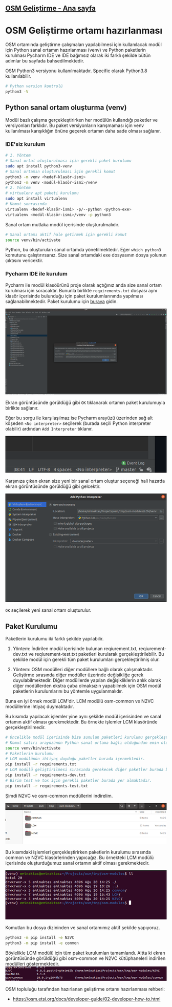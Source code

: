## [OSM Geliştirme - Ana sayfa](../README.md)

# OSM Geliştirme ortamı hazırlanması

OSM ortamında geliştirme çalışmaları yapılabilmesi için kullanılacak modül için Python sanal ortamın hazırlanması (venv) ve Python paketlerin kurulması Pycharm IDE ve IDE bağımsız olarak iki farklı şekilde bütün adımlar bu sayfada bahsedilmektedir.

OSM Python3 versiyonu kullanılmaktadır. Specific olarak Python3.8 kullanılabilir.
```bash
# Python version kontrolü
python3 -V
``` 

## Python sanal ortam oluşturma (venv)

Modül bazlı çalışma gerçekleştirirken her modülün kullandığı paketler ve versiyonları farklıdır. Bu paket versiyonların karışmaması için venv kullanılması karışıklığın önüne geçerek ortamın daha sade olması sağlanır.

### IDE'siz kurulum

```bash
# 1. Yöntem
# Sanal ortal oluşturulması için gerekli paket kurulumu
sudo apt install python3-venv
# Sanal ortamın oluşturulması için gerekli komut
python3 -m venv <hedef-klasör-ismi>
python3 -m venv <modül-klasör-ismi>/venv
# 2. Yöntem
# virtualenv apt paketi kurulumu
sudo apt install virtualenv
# Komut sonrasında 
virtualenv <hedef-klasör-ismi> -p/--python <python-exe>
virtualenv <modül-klasör-ismi>/venv -p python3
```

Sanal ortam mutlaka modül içerisinde oluşturulmalıdır.

```bash
# Sanal ortamı aktif hale getirmek için gerekli komut
source venv/bin/activate
```

Python, bu oluşturulan sanal ortamda yönetilmektedir. Eğer `which python3` komutunu çalıştırırsanız. Size sanal ortamdaki exe dosyasının dosya yolunun çıktısını vericektir.

### Pycharm IDE ile kurulum

Pycharm ile modül klasöürünü proje olarak açtığınız anda size sanal ortam kurulması için soracaktır. Bununla birlikte `requirements.txt` dosyası aynı klasör içerisinde bulunduğu için paket kurulumlarınında yapılması sağlanabilmektedir. Paket kurulumu için [buraya](#paket-kurulumu) gidin.

![pycharm venv sorgusu](ekran-goruntuleri/pycharm-venv-sorgusu.png)

Ekran görüntüsünde görüldüğü gibi `OK` tıklanarak ortamın paket kurulumuyla birlikte sağlanır.

Eğer bu sorgu ile karşılaşılmaz ise Pycharm arayüzü üzerinden sağ alt köşeden `<No interpreter>` seçilerek (burada seçili Python interpreter olabilir) ardından `Add Interpreter` tıklanır.

![no interpreter](ekran-goruntuleri/no-interpreter.png)

Karşınıza çıkan ekran size yeni bir sanal ortam oluştur seçeneği hali hazırda ekran görüntüsünde görüldüğü gibi gelcektir.

![add new interpreter](ekran-goruntuleri/add-new-interpreter.png)

`OK` seçilerek yeni sanal ortam oluşturulur.

## Paket Kurulumu

Paketlerin kurulumu iki farklı şekilde yapılabilir.

1. Yöntem: İndirilen modül içerisinde bulunan reqiurement.txt, reqiurement-dev.txt ve reqiurement-test.txt paketleri kurularak gerçekleştirilebilir. Bu şekilde modül için gerekli tüm paket kurulumları gerçekleştirilmiş olur.

2. Yöntem: OSM modülleri diğer modüllere bağlı olarak çalışmaktadır. Geliştirme sırasında diğer modüller üzerinde değişikliğe gerek duyulabilmektedir. Diğer modüllerde yapılan değişikliklerin anlık olarak diğer modüllerden ekstra çaba olmaksızın yapabilmek için OSM modül paketlerin kurulumlarını bu yöntemle uygulanmalıdır.

Buna en iyi örnek modül LCM'dir. LCM modülü osm-common ve N2VC modüllerine ihtiyaç duymaktadır.

Bu kısımda yapılacak işlemler yine aynı şekilde modül içerisinden ve sanal ortamın aktif olması gerekmektedir. Bu örnekte işlemler LCM klasöründe gerçekleştirilmedir.

```bash
# Öncelikle modül içerisinde bize sunulan paketleri kurulumu gerçekleştirelim.
# Komut satırı arayüzünün Python sanal ortama bağlı olduğundan emin olun. Eğer bağlıysanız `(venv)` ibaresi komut satırınınızda belirir.
source venv/bin/activate
# Paketlerin kurulumu
# LCM modülünün ihtiyaç duyduğu paketler burada içermektedir.
pip install -r requirements.txt
# LCM modülü geliştirilmesi sırasında gerekecek diğer paketler burada bulunmaktadır. Aslında buradaki paketler N2VC ve osm-common paketlerini içermektedir.
pip install -r requirements-dev.txt
# Birim test ve tox için gerekli paketler burada yer almaktadır.
pip install -r requirements-test.txt
```

Şimdi N2VC ve osm-common modüllerini indirelim.

![klasörde ki modüller](ekran-goruntuleri/klasorde-ki-modul.png)

Bu kısımdaki işlemleri gerçekleştirirken paketlerin kurulumu sırasında common ve N2VC klasörlerinden yapıcağız. Bu örnekteki LCM modülü içerisinde oluşturduğumuz sanal ortamın aktif olması gerekmektedir.

![moduller](ekran-goruntuleri/moduller.png)

Komutları bu dosya dizininden ve sanal ortamımız aktif şekilde yapıyoruz.

```bash
python3 -m pip install -e N2VC
python3 -m pip install -e common
```

Böylelikle LCM modülü için tüm paket kurulumları tamamlandı.
Altta ki ekran görüntüsünde görüldüğü gibi osm-common ve N2VC kütüphaneleri indirilen modülleri göstermektedir.
![pip list](ekran-goruntuleri/pip-list.png)


OSM topluluğu tarafından hazırlanan geliştirme ortamı hazırlanması rehberi:
- https://osm.etsi.org/docs/developer-guide/02-developer-how-to.html